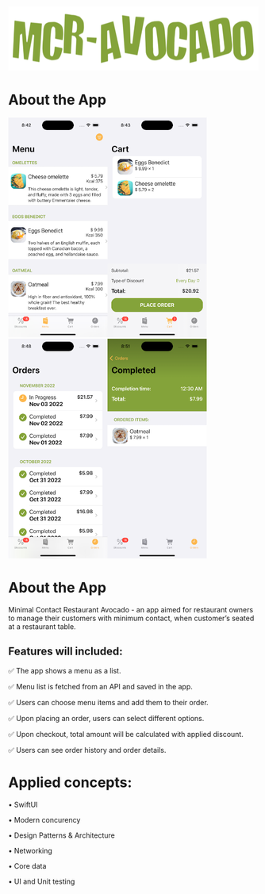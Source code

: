 
<img src="https://github.com/Oabshire/mrc-avocado-app/blob/main/ReadmeAssets/MCRAvocado.png?raw=true" width="850" height="129"/> 

# About the App

<img src="https://raw.githubusercontent.com/Oabshire/mrc-avocado-app/44ada3dc3fd49a67d559e7443ee9c46211ce5157/Simulator%20Screen%20Shot%20-%20iPhone%2014%20Pro%20-%202022-11-03%20at%2020.42.40.png" width="200" height="443"/><img src="https://github.com/Oabshire/mrc-avocado-app/blob/main/Simulator%20Screen%20Shot%20-%20iPhone%2014%20Pro%20-%202022-11-03%20at%2020.43.11.png?raw=true" width="200" height="443"/><img src="https://github.com/Oabshire/mrc-avocado-app/blob/main/Simulator%20Screen%20Shot%20-%20iPhone%2014%20Pro%20-%202022-11-03%20at%2020.48.04.png" width="200" height="443"/><img src="https://github.com/Oabshire/mrc-avocado-app/blob/main/Simulator%20Screen%20Shot%20-%20iPhone%2014%20Pro%20-%202022-11-03%20at%2020.51.52.png?raw=true" width="200" height="443"/>

# About the App

Minimal Contact Restaurant Avocado - an app aimed for restaurant owners to manage their customers with minimum contact, when customer’s seated at a restaurant table.

## Features will included:

 ✅ The app shows a menu as a list.

 ✅ Menu list is fetched from an API and saved in the app.

 ✅ Users can choose menu items and add them to their order.

 ✅ Upon placing an order, users can select different options.

 ✅ Upon checkout, total amount will be calculated with applied discount.

 ✅ Users can see order history and order details.
 
 # Applied concepts:
 
 • SwiftUI
 
 • Modern concurency
 
 • Design Patterns & Architecture
 
 • Networking
 
 • Core data
 
 • UI and Unit testing


  
